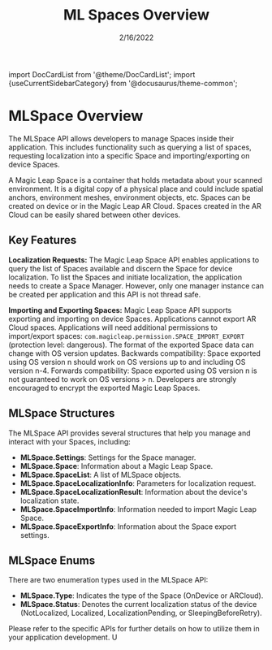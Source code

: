 ﻿---
id: spaces-overview
title: ML Spaces Overview
sidebar_position: 1
date: 2/16/2022
tags: [Unity, Spaces, ARCloud]
keywords: [Unity, Spaces, ARCloud, Import, Export, Manage, MLSpaces]
---
import DocCardList from '@theme/DocCardList';
import {useCurrentSidebarCategory} from '@docusaurus/theme-common';

# MLSpace Overview

The MLSpace API allows developers to manage Spaces inside their application. This includes functionality such as querying a list of spaces, requesting localization into a specific Space and importing/exporting on device Spaces.

A Magic Leap Space is a container that holds metadata about your scanned environment. It is a digital copy of a physical place and could include spatial anchors, environment meshes, environment objects, etc. Spaces can be created on device or in the Magic Leap AR Cloud. Spaces created in the AR Cloud can be easily shared between other devices.

## Key Features

**Localization Requests:** The Magic Leap Space API enables applications to query the list of Spaces available and discern the Space for device localization. To list the Spaces and initiate localization, the application needs to create a Space Manager. However, only one manager instance can be created per application and this API is not thread safe.

**Importing and Exporting Spaces:** Magic Leap Space API supports exporting and importing on device Spaces. Applications cannot export AR Cloud spaces. Applications will need additional permissions to import/export spaces: `com.magicleap.permission.SPACE_IMPORT_EXPORT` (protection level: dangerous). The format of the exported Space data can change with OS version updates. Backwards compatibility: Space exported using OS version n should work on OS versions up to and including OS version n-4. Forwards compatibility: Space exported using OS version n is not guaranteed to work on OS versions > n. Developers are strongly encouraged to encrypt the exported Magic Leap Spaces.

## MLSpace Structures
The MLSpace API provides several structures that help you manage and interact with your Spaces, including:
- **MLSpace.Settings**: Settings for the Space manager.
- **MLSpace.Space**: Information about a Magic Leap Space.
- **MLSpace.SpaceList**: A list of MLSpace objects.
- **MLSpace.SpaceLocalizationInfo**: Parameters for localization request.
- **MLSpace.SpaceLocalizationResult**: Information about the device's localization state.
- **MLSpace.SpaceImportInfo**: Information needed to import Magic Leap Space.
- **MLSpace.SpaceExportInfo**: Information about the Space export settings.

## MLSpace Enums
There are two enumeration types used in the MLSpace API:
- **MLSpace.Type**: Indicates the type of the Space (OnDevice or ARCloud).
- **MLSpace.Status**: Denotes the current localization status of the device (NotLocalized, Localized, LocalizationPending, or SleepingBeforeRetry).

Please refer to the specific APIs for further details on how to utilize them in your application development. U


<DocCardList items={useCurrentSidebarCategory().items}/>

